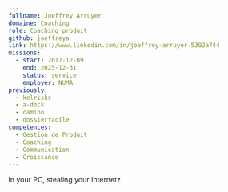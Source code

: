 ```yaml
---
fullname: Joeffrey Arruyer
domaine: Coaching
role: Coaching produit
github: joeffreya
link: https://www.linkedin.com/in/joeffrey-arruyer-5392a744
missions:
  - start: 2017-12-09
    end: 2025-12-31
    status: service
    employer: NUMA
previously:
  - kelrisks
  - a-dock
  - camino
  - dossierfacile
competences:
  - Gestion de Produit
  - Coaching
  - Communication
  - Croissance
---
```

In your PC, stealing your Internetz
